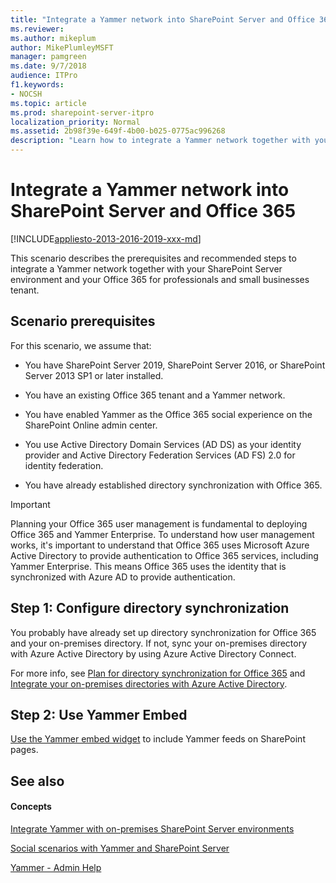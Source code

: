 ```yaml
---
title: "Integrate a Yammer network into SharePoint Server and Office 365"
ms.reviewer: 
ms.author: mikeplum
author: MikePlumleyMSFT
manager: pamgreen
ms.date: 9/7/2018
audience: ITPro
f1.keywords:
- NOCSH
ms.topic: article
ms.prod: sharepoint-server-itpro
localization_priority: Normal
ms.assetid: 2b98f39e-649f-4b00-b025-0775ac996268
description: "Learn how to integrate a Yammer network together with your SharePoint Server environment and your Office 365 tenant."
---
```


# Integrate a Yammer network into SharePoint Server and Office 365

[!INCLUDE[appliesto-2013-2016-2019-xxx-md](../includes/appliesto-2013-2016-2019-xxx-md.md)]
  
This scenario describes the prerequisites and recommended steps to integrate a Yammer network together with your SharePoint Server environment and your Office 365 for professionals and small businesses tenant.
  
## Scenario prerequisites

For this scenario, we assume that:
  
- You have SharePoint Server 2019, SharePoint Server 2016, or SharePoint Server 2013 SP1 or later installed.
    
- You have an existing Office 365 tenant and a Yammer network.
    
- You have enabled Yammer as the Office 365 social experience on the SharePoint Online admin center.
    
- You use Active Directory Domain Services (AD DS) as your identity provider and Active Directory Federation Services (AD FS) 2.0 for identity federation.
    
- You have already established directory synchronization with Office 365. 
    
> [!IMPORTANT]
> Planning your Office 365 user management is fundamental to deploying Office 365 and Yammer Enterprise. To understand how user management works, it's important to understand that Office 365 uses Microsoft Azure Active Directory to provide authentication to Office 365 services, including Yammer Enterprise. This means Office 365 uses the identity that is synchronized with Azure AD to provide authentication. 
  
## Step 1: Configure directory synchronization

You probably have already set up directory synchronization for Office 365 and your on-premises directory. If not, sync your on-premises directory with Azure Active Directory by using Azure Active Directory Connect. 
  
For more info, see [Plan for directory synchronization for Office 365](https://go.microsoft.com/fwlink/?linkid=875044) and [Integrate your on-premises directories with Azure Active Directory](https://go.microsoft.com/fwlink/p/?LinkId=869669).

## Step 2: Use Yammer Embed

[Use the Yammer embed widget](add-the-yammer-embed-widget-to-a-sharepoint-page.md) to include Yammer feeds on SharePoint pages. 
  
## See also

#### Concepts

[Integrate Yammer with on-premises SharePoint Server environments](integrate-yammer-with-on-premises-sharepoint-server-environments.md)
  
[Social scenarios with Yammer and SharePoint Server](social-scenarios-with-yammer-and-sharepoint-server.md)

[Yammer - Admin Help](https://go.microsoft.com/fwlink/?linkid=525575)

